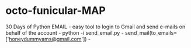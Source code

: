 # octo-funicular-MAP


30 Days of Python
EMAIL - easy tool to login to Gmail and send e-mails on behalf of the account
    - python -i send_email.py
    - send_mail(to_emails=['honeydummyams@gmail.com'])
    -   
  